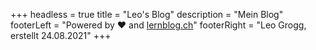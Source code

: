 +++
headless = true
title = "Leo's Blog"
description = "Mein Blog"
footerLeft = "Powered by ❤️ and [lernblog.ch](https://www.lernblog.ch)"
footerRight = "Leo Grogg, erstellt 24.08.2021"
+++
